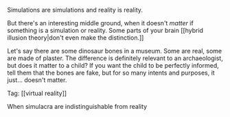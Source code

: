 Simulations are simulations and reality is reality.

But there's an interesting middle ground, when it doesn't *matter* if something is a simulation or reality. Some parts of your brain [[hybrid illusion theory|don't even make the distinction.]]

Let's say there are some dinosaur bones in a museum. Some are real, some are made of plaster. The difference is definitely relevant to an archaeologist, but does it matter to a child? If you want the child to be perfectly informed, tell them that the bones are fake, but for so many intents and purposes, it just... doesn't matter.

Tag: [[virtual reality]]

When simulacra are indistinguishable from reality
